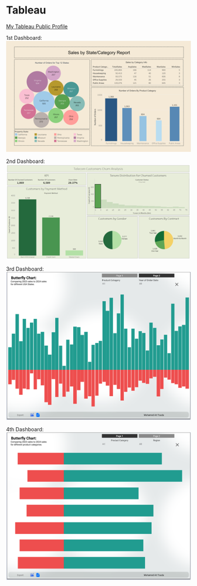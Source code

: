 # Tableau
[My Tableau Public Profile](https://public.tableau.com/app/profile/mohamed.ait.touda/vizzes)

1st Dashboard:
![Dashboard](Dashboard.png)

2nd Dashboard:
![Dashboard](churn_customer.PNG)

3rd Dashboard:
![Dashboard](SalesBF.png) 

4th Dashboard:
![Dashboard](SalesBF2.png)
